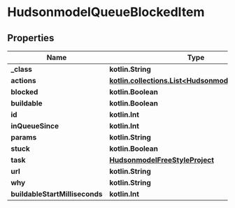 
# HudsonmodelQueueBlockedItem

## Properties
Name | Type | Description | Notes
------------ | ------------- | ------------- | -------------
**_class** | **kotlin.String** |  |  [optional]
**actions** | [**kotlin.collections.List&lt;HudsonmodelCauseAction&gt;**](HudsonmodelCauseAction.md) |  |  [optional]
**blocked** | **kotlin.Boolean** |  |  [optional]
**buildable** | **kotlin.Boolean** |  |  [optional]
**id** | **kotlin.Int** |  |  [optional]
**inQueueSince** | **kotlin.Int** |  |  [optional]
**params** | **kotlin.String** |  |  [optional]
**stuck** | **kotlin.Boolean** |  |  [optional]
**task** | [**HudsonmodelFreeStyleProject**](HudsonmodelFreeStyleProject.md) |  |  [optional]
**url** | **kotlin.String** |  |  [optional]
**why** | **kotlin.String** |  |  [optional]
**buildableStartMilliseconds** | **kotlin.Int** |  |  [optional]



